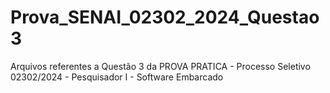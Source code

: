 # Prova_SENAI_02302_2024_Questao3
Arquivos referentes a Questão 3 da PROVA PRATICA - Processo Seletivo 02302/2024 - Pesquisador I - Software Embarcado
